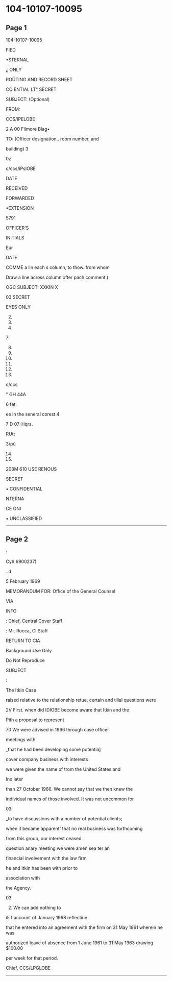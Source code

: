 # 104-10107-10095

## Page 1

104-10107-10095

FIED

•STERNAL

¿ ONLY

ROÜTING AND RECORD SHEET

CO ENTIAL LT" SECRET

SUBJECT: (Optional)

FROM:

CCS/IPELOBE

2 A 00 Filmore Blag•

TO: (Officer designation,. room number, and

building) 3

0z

c/ccs/iPsIOBE

DATE

RECEIVED

FORWARDED

•EXTENSION

5791

OFFICER'S

INITIALS

Eur

DATE

COMME a lin each s column, to thow. from whom

Draw a line across column ofter pach comment.)

OGC SUBJECT: XXKIN X

03 SECRET

EYES ONLY

2.

3.

5.

7:

8.

9.

10.

11.

12.

13.

c/ccs

" GH 44A

6 fet:

ee in the seneral corest 4

7 D 07-Hqrs.

RUtt

3/pú

14.

15.

208M 610 USE RENOUS

SECRET

• CONFIDENTIAL

NTERNA

CE ONI

• UNCLASSIFIED

---

## Page 2

:

Cy6 6900237)

..d.

5 February 1969

MEMORANDUM FOR: Office of the General Counsel

VIA

INFO

: Chief, Central Cover Staff

: Mr. Rocca, CI Staff

RETURN TO CIA

Background Use Only

Do Not Reproduce

SUBJECT

:

The Itkin Case

raised relative to the relationship retue, certain and tilial questions were

2V First. when did IDIOBE become aware that Itkin and the

Pith a proposal to represent

70 We were advised in 1966 through case officer

meetings with

_that he had been developing some potentia]

cover company business with interests

we were given the name of trom the United States and

Ino later

than 27 October 1966. We cannot say that we then knew the

individual names of those involved. It was not uncommon for

03l

_to have discussions with a number of potential clients;

when it became apparent' that no real business was forthcoming

from this group, our interest ceased.

question anary meeting we were amen sea ter an

financial involvement with the law firm

he and Itkin has been with prior to

association with

the Agency.

03

2. We can add nothing to

i5 f account of January 1968 reflectine

that he entered into an agreement with the firm on 31 May 1961 wherein he was

authorized leave of absence from 1 June 1961 to 31 May 1963 drawing $100.00

per week for that period.

Chief, CCS/LPGLOBE

---

